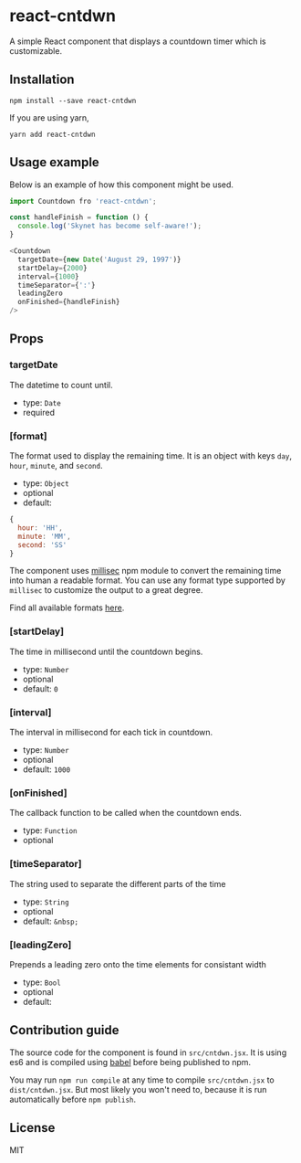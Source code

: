# react-cntdwn

A simple React component that displays a countdown timer which is customizable.

## Installation

    npm install --save react-cntdwn

If you are using yarn,

    yarn add react-cntdwn

## Usage example

Below is an example of how this component might be used.

```js
import Countdown fro 'react-cntdwn';

const handleFinish = function () {
  console.log('Skynet has become self-aware!');
}

<Countdown
  targetDate={new Date('August 29, 1997')}
  startDelay={2000}
  interval={1000}
  timeSeparator={':'}
  leadingZero
  onFinished={handleFinish}
/>
```

## Props

### targetDate

The datetime to count until.

* type: `Date`
* required

### [format]

The format used to display the remaining time. It is an object with keys `day`,
`hour`, `minute`, and `second`.

* type: `Object`
* optional
* default:

```js
{
  hour: 'HH',
  minute: 'MM',
  second: 'SS'
}
```

The component uses [millisec](https://github.com/sungwoncho/millisec) npm
module to convert the remaining time into human a readable format. You can use
any format type supported by `millisec` to customize the output to a great
degree.

Find all available formats [here](https://github.com/sungwoncho/millisec#formatoutput).


### [startDelay]

The time in millisecond until the countdown begins.

* type: `Number`
* optional
* default: `0`

### [interval]

The interval in millisecond for each tick in countdown.

* type: `Number`
* optional
* default: `1000`

### [onFinished]

The callback function to be called when the countdown ends.

* type: `Function`
* optional

### [timeSeparator]

The string used to separate the different parts of the time

* type: `String`
* optional
* default: `&nbsp;`
 
### [leadingZero]

Prepends a leading zero onto the time elements for consistant width

* type: `Bool`
* optional
* default: 
 


## Contribution guide

The source code for the component is found in `src/cntdwn.jsx`. It is using
es6 and is compiled using [babel](https://github.com/babel/babel) before being
published to npm.

You may run `npm run compile` at any time to compile `src/cntdwn.jsx` to
`dist/cntdwn.jsx`. But most likely you won't need to, because it is run
automatically before `npm publish`.

## License

MIT

